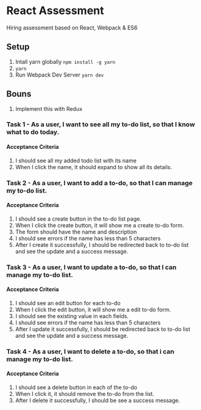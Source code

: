 # React Assessment
Hiring assessment based on React, Webpack &amp; ES6

## Setup
1. Intall yarn globally `npm install -g yarn`
2. `yarn`
3. Run Webpack Dev Server `yarn dev`

## Bouns
1. Implement this with Redux

### Task 1 - As a user, I want to see all my to-do list, so that I know what to do today.
#### Acceptance Criteria
1. I should see all my added todo list with its name
2. When I click the name, it should expand to show all its details.

### Task 2 - As a user, I want to add a to-do, so that I can manage my to-do list.
#### Acceptance Criteria
1. I should see a create button in the to-do list page.
2. When I click the create button, it will show me a create to-do form.
3. The form should have the name and description
4. I should see errors if the name has less than 5 characters
5. After I create it successfully, I should be redirected back to to-do list and see the update and a success message.

### Task 3 - As a user, I want to update a to-do, so that I can manage my to-do list.
#### Acceptance Criteria
1. I should see an edit button for each to-do
2. When I click the edit button, it will show me a edit to-do form.
3. I should see the existing value in each fields.
4. I should see errors if the name has less than 5 characters
5. After I update it successfully, I should be redirected back to to-do list and see the update and a success message.

### Task 4 - As a user, I want to delete a to-do, so that i can manage my to-do list.
#### Acceptance Criteria
1. I should see a delete button in each of the to-do
2. When I click it, it should remove the to-do from the list.
3. After I delete it successfully, I should be see a success message.
